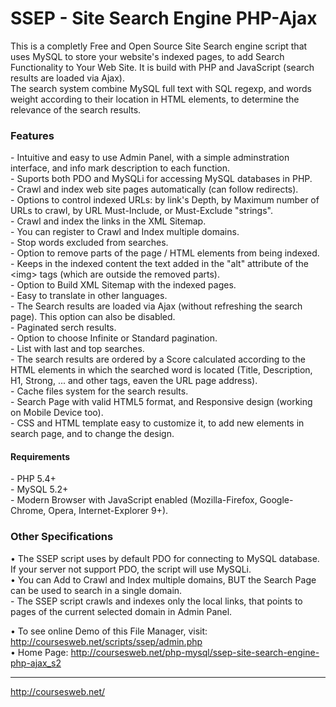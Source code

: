 <h1>SSEP - Site Search Engine PHP-Ajax</h1>
This is a completly Free and Open Source Site Search engine script that uses MySQL to store your website's indexed pages, to add Search Functionality to Your Web Site. It is build with PHP and JavaScript (search results are loaded via Ajax).<br>
The search system combine MySQL full text with SQL regexp, and words weight according to their location in HTML elements, to determine the relevance of the search results.
<h3>Features</h3>
- Intuitive and easy to use Admin Panel, with a simple adminstration interface, and info mark description to each function.<br>
- Suports both PDO and MySQLi for accessing MySQL databases in PHP.<br>
- Crawl and index web site pages automatically (can follow redirects).<br>
- Options to control indexed URLs: by link's Depth, by Maximum number of URLs to crawl, by URL Must-Include, or Must-Exclude "strings".<br>
- Crawl and index the links in the XML Sitemap.<br>
- You can register to Crawl and Index multiple domains.<br>
- Stop words excluded from searches.<br>
- Option to remove parts of the page / HTML elements from being indexed.<br>
- Keeps in the indexed content the text added in the "alt" attribute of the &lt;img&gt; tags (which are outside the removed parts).<br>
- Option to Build XML Sitemap with the indexed pages.<br>
- Easy to translate in other languages.<br>
- The Search results are loaded via Ajax (without refreshing the search page). This option can also be disabled.<br>
- Paginated serch results.<br>
- Option to choose Infinite or Standard pagination.<br>
- List with last and top searches.<br>
- The search results are ordered by a Score calculated according to the HTML elements in which the searched word is located (Title, Description, H1, Strong, ... and other tags, eaven the URL page address).<br>
- Cache files system for the search results.<br>
- Search Page with valid HTML5 format, and Responsive design (working on Mobile Device too).<br>
- CSS and HTML template easy to customize it, to add new elements in search page, and to change the design.
<h4>Requirements</h4>
- PHP 5.4+<br>
- MySQL 5.2+<br>
- Modern Browser with JavaScript enabled (Mozilla-Firefox, Google-Chrome, Opera, Internet-Explorer 9+).
<h3>Other Specifications</h3>
&bull; The SSEP script uses by default PDO for connecting to MySQL database. If your server not support PDO, the script will use MySQLi.<br>
&bull; You can Add to Crawl and Index multiple domains, BUT the Search Page can be used to search in a single domain.<br>
- The SSEP script crawls and indexes only the local links, that points to pages of the current selected domain in Admin Panel.

 &bull; To see online Demo of this File Manager, visit: http://coursesweb.net/scripts/ssep/admin.php<br>
 &bull; Home Page: http://coursesweb.net/php-mysql/ssep-site-search-engine-php-ajax_s2<br><hr>
http://coursesweb.net/
